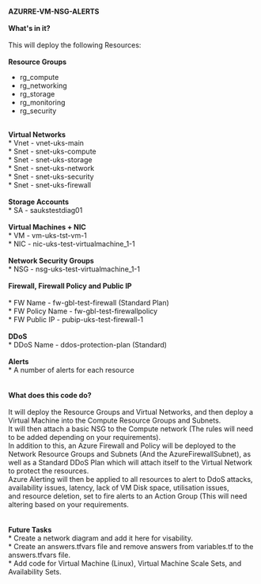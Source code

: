 <B>AZURRE-VM-NSG-ALERTS</b>
<br>
<br>
<B>What's in it?</b><br>
<br>
This will deploy the following Resources:<br><br>
<b>Resource Groups</b><br>
* rg_compute<br>
* rg_networking<br>
* rg_storage<br>
* rg_monitoring<br>
* rg_security
<br>
<b>Virtual Networks</b><br>
* Vnet - vnet-uks-main<br>
* Snet - snet-uks-compute<br>
* Snet - snet-uks-storage<br>
* Snet - snet-uks-network<br>
* Snet - snet-uks-security<br>
* Snet - snet-uks-firewall<br>
<br>
<b>Storage Accounts</b><br>
* SA - saukstestdiag01<br>
<br>
<b>Virtual Machines + NIC</b><br>
* VM - vm-uks-tst-vm-1<br>
* NIC - nic-uks-test-virtualmachine_1-1<br>
<br>
<b>Network Security Groups</b><br>
* NSG - nsg-uks-test-virtualmachine_1-1<br>
<br>
<b>Firewall, Firewall Policy and Public IP</b><br>
<br>
* FW Name - fw-gbl-test-firewall (Standard Plan)<br>
* FW Policy Name - fw-gbl-test-firewallpolicy<br>
* FW Public IP - pubip-uks-test-firewall-1<br>
<br>
<b>DDoS</b><br>
* DDoS Name - ddos-protection-plan (Standard)<br>
<br>
<b>Alerts</b><br>
* A number of alerts for each resource<br>
<br>
<br>
<B>What does this code do?</b><br>
<br>
It will deploy the Resource Groups and Virtual Networks, and then deploy a Virtual Machine into the Compute Resource Groups and Subnets.<br>
It will then attach a basic NSG to the Compute network (The rules will need to be added depending on your requirements).<br>
In addition to this, an Azure Firewall and Policy will be deployed to the Network Resource Groups and Subnets (And the AzureFirewallSubnet), as
well as a Standard DDoS Plan which will attach itself to the Virtual Network to protect the resources.<br>
Azure Alerting will then be applied to all resources to alert to DdoS attacks, availability issues, latency, lack of VM Disk space, utilisation issues, <br>
and resource deletion, set to fire alerts to an Action Group (This will need altering based on your requirements.<br>
<br>
<br>
<B>Future Tasks</b><br>
* Create a network diagram and add it here for visability.<br>
* Create an answers.tfvars file and remove answers from variables.tf to the answers.tfvars file.<br>
* Add code for Virtual Machine (Linux), Virtual Machine Scale Sets, and Availability Sets.<br> 
